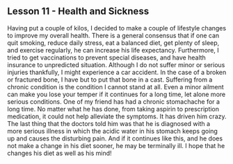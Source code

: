 ## Lesson 11 - Health and Sickness

Having put a couple of kilos, I decided to make a couple of lifestyle changes to improve my overall health. There is a general consensus that if one can quit smoking, reduce daily stress, eat a balanced diet, get plenty of sleep, and exercise regularly, he can increase his life expectancy. 
Furthermore, I tried to get vaccinations to prevent special diseases, and have health insurance to unpredicted situation. Although I do not suffer minor or serious injuries thankfully, I might experience a car accident. In the case of a broken or fractured bone, I have but to put that bone in a cast. 
Suffering from a chronic condition is the condition I cannot stand at all. Even a minor ailment can make you lose your temper if it continues for a long time, let alone more serious conditions. One of my friend has had a chronic stomachache for a long time. No matter what he has done, from taking aspirin to prescription medication, it could not help alleviate the symptoms. It has driven him crazy. The last thing that the doctors told him was that he is diagnosed with a more serious illness in which the acidic water in his stomach keeps going up and causes the disturbing pain. And if it continues like this, and he does not make a change in his diet sooner, he may be terminally ill. I hope that he changes his diet as well as his mind! 
